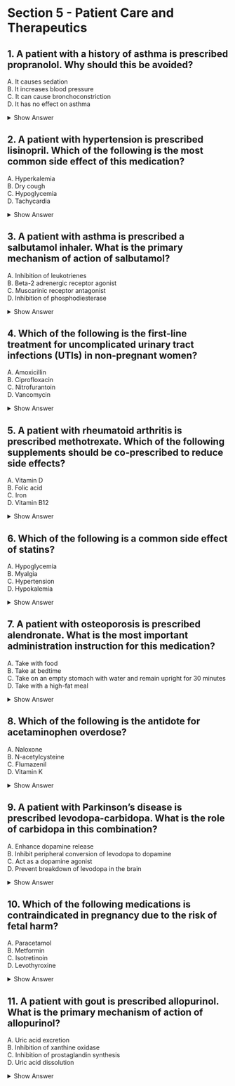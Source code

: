 # Section 5 - Patient Care and Therapeutics

## **1. A patient with a history of asthma is prescribed propranolol. Why should this be avoided?**  
A. It causes sedation   
B. It increases blood pressure   
C. It can cause bronchoconstriction   
D. It has no effect on asthma   

<details>
  <summary>Show Answer</summary>

**Answer**: **C. - It can cause bronchoconstriction**.    

**Explanation**: Propranolol is a non-selective beta-blocker that can worsen asthma by blocking beta-2 receptors in the lungs.  

**Why others are wrong:**   
A. Propranolol is not primarily a sedative.   
B. It lowers, rather than increases, blood pressure.   
D. It does have a significant effect on asthma.   
</details>

## **2. A patient with hypertension is prescribed lisinopril. Which of the following is the most common side effect of this medication?**  
A. Hyperkalemia  
B. Dry cough  
C. Hypoglycemia  
D. Tachycardia  

<details>
  <summary>Show Answer</summary>   

**Correct Answer: B - Dry cough**  
**Explanation**: Lisinopril, an ACE inhibitor, is associated with a dry cough in up to 20% of patients due to the accumulation of bradykinin.  
**Why Others Are Wrong:**  
A. Hyperkalemia can occur but is less common than a dry cough.  
C. Hypoglycemia is not associated with lisinopril.  
D. Tachycardia is not a typical side effect of lisinopril.   
</details>

## **3. A patient with asthma is prescribed a salbutamol inhaler. What is the primary mechanism of action of salbutamol?**  

A. Inhibition of leukotrienes  
B. Beta-2 adrenergic receptor agonist  
C. Muscarinic receptor antagonist  
D. Inhibition of phosphodiesterase  

<details>
  <summary>Show Answer</summary>

**Correct Answer: B. - Beta-2 adrenergic receptor agonist**  
**Explanation: Salbutamol is a short-acting beta-2 agonist that relaxes bronchial smooth muscle, providing rapid relief of asthma symptoms.**  
**Why Others Are Wrong:**  
A. Leukotriene inhibitors (e.g., montelukast) are used for long-term control, not acute relief.  
C. Muscarinic antagonists (e.g., ipratropium) are not the primary mechanism of salbutamol.  
D. Phosphodiesterase inhibitors (e.g., theophylline) are not related to salbutamol.  
</details>

## **4. Which of the following is the first-line treatment for uncomplicated urinary tract infections (UTIs) in non-pregnant women?**    
A. Amoxicillin  
B. Ciprofloxacin  
C. Nitrofurantoin  
D. Vancomycin  

<details>
   <summary>Show Answer</summary>
  
**Correct Answer: C. - Nitrofurantoin**  
**Explanation: Nitrofurantoin is a first-line treatment for uncomplicated UTIs due to its efficacy and low resistance rates.**  

**Why Others Are Wrong:**  
A. Amoxicillin is not first-line due to high resistance rates.  
B. Ciprofloxacin is reserved for complicated UTIs or when first-line options fail.  
D. Vancomycin is used for severe infections like MRSA, not UTIs.
</details>

## **5. A patient with rheumatoid arthritis is prescribed methotrexate. Which of the following supplements should be co-prescribed to reduce side effects?**  
  
A. Vitamin D  
B. Folic acid  
C. Iron  
D. Vitamin B12  
<details>
<summary>Show Answer</summary>
  
**Correct Answer: B. - Folic acid**  
**Explanation**: Folic acid supplementation reduces the risk of methotrexate-induced side effects like mucositis and hematologic toxicity.  
**Why Others Are Wrong**:  
A. Vitamin D is not directly related to methotrexate side effects.  
C. Iron is not routinely co-prescribed with methotrexate.  
D. Vitamin B12 is not used to mitigate methotrexate side effects.
</details>

## **6. Which of the following is a common side effect of statins?**  
  
A. Hypoglycemia  
B. Myalgia  
C. Hypertension  
D. Hypokalemia  

<details>
 <summary>Show Answer</summary>
  
**Correct Answer: B. - Myalgia**  
**Explanation**: Statins are associated with muscle-related side effects, including myalgia and, in severe cases, rhabdomyolysis.  
**Why Others Are Wrong:**  
A. Hypoglycemia is not associated with statins.  
C. Statins do not cause hypertension.  
D. Hypokalemia is not a typical side effect of statins.  
</details>

## **7. A patient with osteoporosis is prescribed alendronate. What is the most important administration instruction for this medication?**  
A. Take with food  
B. Take at bedtime  
C. Take on an empty stomach with water and remain upright for 30 minutes  
D. Take with a high-fat meal  
<details>
<summary>Show Answer</summary>
  
**Correct Answer: C. Take on an empty stomach with water and remain upright for 30 minutes**  
**Explanation:** Alendronate must be taken on an empty stomach with water and the patient must remain upright to reduce the risk of esophageal irritation.  
**Why Others Are Wrong:**  
A. Taking with food reduces absorption.  
B. Taking at bedtime increases the risk of esophageal irritation.  
D. A high-fat meal reduces absorption.  
</details>

## **8. Which of the following is the antidote for acetaminophen overdose?**    
A. Naloxone  
B. N-acetylcysteine  
C. Flumazenil  
D. Vitamin K  
<details>
  <summary>Show Answer</summary>

**Correct Answer: B. N-acetylcysteine**  
**Explanation**: N-acetylcysteine is the antidote for acetaminophen overdose, preventing hepatotoxicity by replenishing glutathione stores.  
**Why Others Are Wrong:**  
A. Naloxone is used for opioid overdose.  
C. Flumazenil is used for benzodiazepine overdose.  
D. Vitamin K is used for warfarin overdose.  
</details>

## **9. A patient with Parkinson’s disease is prescribed levodopa-carbidopa. What is the role of carbidopa in this combination?**  
A. Enhance dopamine release  
B. Inhibit peripheral conversion of levodopa to dopamine  
C. Act as a dopamine agonist  
D. Prevent breakdown of levodopa in the brain  
<details>
  <summary>Show Answer</summary>
  
**Correct Answer: B. - Inhibit peripheral conversion of levodopa to dopamine**  
**Explanation:** Carbidopa inhibits peripheral decarboxylation of levodopa, allowing more levodopa to reach the brain and reducing side effects like nausea.  
**Why Others Are Wrong:**  
A. Carbidopa does not enhance dopamine release.  
C. Carbidopa is not a dopamine agonist.  
D. Carbidopa does not act in the brain.  
</details>

## **10. Which of the following medications is contraindicated in pregnancy due to the risk of fetal harm?**  
A. Paracetamol  
B. Metformin  
C. Isotretinoin  
D. Levothyroxine  
<details>
  <summary>Show Answer</summary>
  
**Correct Answer: C. - Isotretinoin**  
**Explanation:** Isotretinoin is a known teratogen and is contraindicated in pregnancy due to the risk of severe fetal abnormalities.  
**Why Others Are Wrong:**  
A. Paracetamol is safe in pregnancy.  
B. Metformin is used in gestational diabetes.  
D. Levothyroxine is safe and often required in pregnancy.  
</details>

## **11. A patient with gout is prescribed allopurinol. What is the primary mechanism of action of allopurinol?**
A. Uric acid excretion  
B. Inhibition of xanthine oxidase  
C. Inhibition of prostaglandin synthesis  
D. Uric acid dissolution  
<details>
  <summary>Show Answer</summary>
  
**Correct Answer: B. Inhibition of xanthine oxidase**  
**Explanation:** Allopurinol inhibits xanthine oxidase, reducing uric acid production.  
**Why Others Are Wrong:**  
A. Uricosurics (e.g., probenecid) increase uric acid excretion.  
C. NSAIDs inhibit prostaglandin synthesis but are not used for long-term gout management.  
D. Uric acid dissolution is not a mechanism of allopurinol.  
</details>

